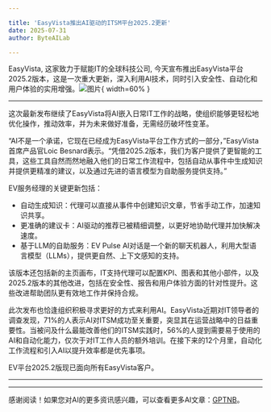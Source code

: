 ```yaml
---

title: 'EasyVista推出AI驱动的ITSM平台2025.2更新'
date: 2025-07-31
author: ByteAILab

---
```


EasyVista, 这家致力于赋能IT的全球科技公司, 今天宣布推出EasyVista平台2025.2版本，这是一次重大更新，深入利用AI技术，同时引入安全性、自动化和用户体验的实用增强。![图片](https://ai-techpark.com/wp-content/uploads/EasyVista-U.jpg){ width=60% }

---
这次最新发布继续了EasyVista将AI嵌入日常IT工作的战略，使组织能够更轻松地优化操作，推动效率，并为未来做好准备，无需经历破坏性变革。

“AI不是一个承诺，它现在已经成为EasyVista平台工作方式的一部分，”EasyVista首席产品官Loic Besnard表示。“凭借2025.2版本，我们为客户提供了更智能的工具，这些工具自然而然地融入他们的日常工作流程中，包括自动从事件中生成知识并提供更精准的建议，以及通过先进的语言模型为自助服务提供支持。”

EV服务经理的关键更新包括：

- 自动生成知识：代理可以直接从事件中创建知识文章，节省手动工作，加速知识共享。
- 更准确的建议卡：AI驱动的推荐已被精细调整，以更好地协助代理并加快解决速度。
- 基于LLM的自助服务：EV Pulse AI对话是一个新的聊天机器人，利用大型语言模型（LLMs），提供更自然、上下文感知的支持。

该版本还包括新的主页画布，IT支持代理可以配置KPI、图表和其他小部件，以及2025.2版本的其他改进，包括在安全性、报告和用户体验方面的针对性提升。这些改进帮助团队更有效地工作并保持合规。

此次发布也恰逢组织积极寻求更好的方式来利用AI。EasyVista近期对IT领导者的调查发现，71%的人表示AI对ITSM成功至关重要，突显其在运营战略中的日益重要性。当被问及什么最能改善他们的ITSM实践时，56%的人提到需要易于使用的AI和自动化能力，仅次于对IT工作人员的额外培训。在接下来的12个月里，自动化工作流程和引入AI以提升效率都是优先事项。

EV平台2025.2版现已面向所有EasyVista客户。

---
---
感谢阅读！如果您对AI的更多资讯感兴趣，可以查看更多AI文章：[GPTNB](https://gptnb.com)。